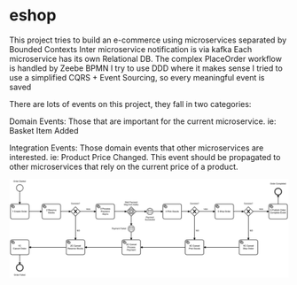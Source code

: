 # eshop
This project tries to build an e-commerce using microservices separated by Bounded Contexts
Inter microservice notification is via kafka
Each microservice has its own Relational DB.
The complex PlaceOrder workflow is handled by Zeebe BPMN
I try to use DDD where it makes sense
I tried to use a simplified CQRS + Event Sourcing, so every meaningful event is saved 


There are lots of events on this project, they fall in two categories: 

Domain Events: Those that are important for the current microservice. ie: Basket Item Added

Integration Events: Those domain events that other microservices are interested. ie: Product Price Changed. This event should be propagated to other microservices that rely on the current price of a product.

![Alt text](place-order.png?raw=true "Optional Title")

